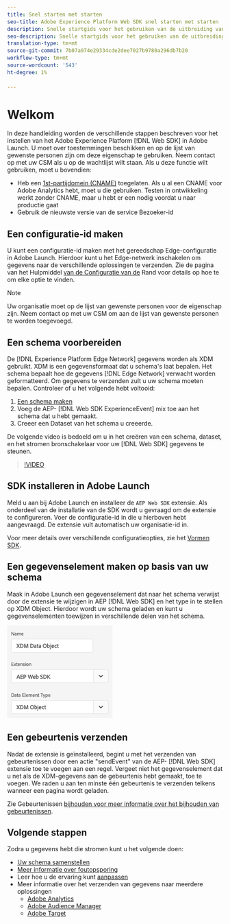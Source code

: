 ```yaml
---
title: Snel starten met starten
seo-title: Adobe Experience Platform Web SDK snel starten met starten
description: Snelle startgids voor het gebruiken van de uitbreiding van SDK van het Web van het Experience Platform om gegevens te verzamelen
seo-description: Snelle startgids voor het gebruiken van de uitbreiding van SDK van het Web van het Experience Platform om gegevens te verzamelen
translation-type: tm+mt
source-git-commit: 7b07a974e29334cde2dee7027b9780a296db7b20
workflow-type: tm+mt
source-wordcount: '543'
ht-degree: 1%

---
```



# Welkom

In deze handleiding worden de verschillende stappen beschreven voor het instellen van het Adobe Experience Platform [!DNL Web SDK] in Adobe Launch. U moet over toestemmingen beschikken en op de lijst van gewenste personen zijn om deze eigenschap te gebruiken. Neem contact op met uw CSM als u op de wachtlijst wilt staan. Als u deze functie wilt gebruiken, moet u bovendien:

- Heb een [1st-partijdomein (CNAME)](https://docs.adobe.com/content/help/en/core-services/interface/ec-cookies/cookies-first-party.html) toegelaten. Als u al een CNAME voor Adobe Analytics hebt, moet u die gebruiken. Testen in ontwikkeling werkt zonder CNAME, maar u hebt er een nodig voordat u naar productie gaat
- Gebruik de nieuwste versie van de service Bezoeker-id

## Een configuratie-id maken

U kunt een configuratie-id maken met het gereedschap [](../fundamentals/edge-configuration.md) Edge-configuratie in Adobe Launch. Hierdoor kunt u het Edge-netwerk inschakelen om gegevens naar de verschillende oplossingen te verzenden. Zie de pagina van het Hulpmiddel [van de Configuratie van de](../fundamentals/edge-configuration.md) Rand voor details op hoe te om elke optie te vinden.

>[!NOTE]
>
>Uw organisatie moet op de lijst van gewenste personen voor de eigenschap zijn. Neem contact op met uw CSM om aan de lijst van gewenste personen te worden toegevoegd.

## Een schema voorbereiden

De [!DNL Experience Platform Edge Network] gegevens worden als XDM gebruikt. XDM is een gegevensformaat dat u schema&#39;s laat bepalen. Het schema bepaalt hoe de gegevens [!DNL Edge Network] verwacht worden geformatteerd. Om gegevens te verzenden zult u uw schema moeten bepalen. Controleer of u het volgende hebt voltooid:

1. [Een schema maken](../../xdm/tutorials/create-schema-ui.md)
2. Voeg de AEP- [!DNL Web SDK ExperienceEvent] mix toe aan het schema dat u hebt gemaakt.
3. Creeer een Dataset van het schema u creeerde.

De volgende video is bedoeld om u in het creëren van een schema, dataset, en het stromen bronschakelaar voor uw [!DNL Web SDK] gegevens te steunen.

>[!VIDEO](https://video.tv.adobe.com/v/35395?quality=12&learn=on)

## SDK installeren in Adobe Launch

Meld u aan bij Adobe Launch en installeer de `AEP Web SDK` extensie. Als onderdeel van de installatie van de SDK wordt u gevraagd om de extensie te configureren. Voer de configuratie-id in die u hierboven hebt aangevraagd. De extensie vult automatisch uw organisatie-id in.

Voor meer details over verschillende configuratieopties, zie het [Vormen SDK](../fundamentals/configuring-the-sdk.md).

## Een gegevenselement maken op basis van uw schema

Maak in Adobe Launch een gegevenselement dat naar het schema verwijst door de extensie te wijzigen in AEP [!DNL Web SDK] en het type in te stellen op XDM Object. Hierdoor wordt uw schema geladen en kunt u gegevenselementen toewijzen in verschillende delen van het schema.

![Date-element in Launch](../../assets/edge_data_element.png)

## Een gebeurtenis verzenden

Nadat de extensie is geïnstalleerd, begint u met het verzenden van gebeurtenissen door een actie &quot;sendEvent&quot; van de AEP- [!DNL Web SDK] extensie toe te voegen aan een regel. Vergeet niet het gegevenselement dat u net als de XDM-gegevens aan de gebeurtenis hebt gemaakt, toe te voegen. We raden u aan ten minste één gebeurtenis te verzenden telkens wanneer een pagina wordt geladen.

Zie Gebeurtenissen [bijhouden voor meer informatie over het bijhouden van gebeurtenissen](../fundamentals/tracking-events.md).

## Volgende stappen

Zodra u gegevens hebt die stromen kunt u het volgende doen:

- [Uw schema samenstellen](https://docs.adobe.com/content/help/en/experience-platform/xdm/schema/composition.html)
- [Meer informatie over foutopsporing](../fundamentals/debugging.md)
- Leer hoe u de ervaring kunt [aanpassen](../fundamentals/rendering-personalization-content.md)
- Meer informatie over het verzenden van gegevens naar meerdere oplossingen
   - [Adobe Analytics](../solution-specific/analytics/analytics-overview.md)
   - [Adobe Audience Manager](../solution-specific/audience-manager/audience-manager-overview.md)
   - [Adobe Target](../solution-specific/target/target-overview.md)
